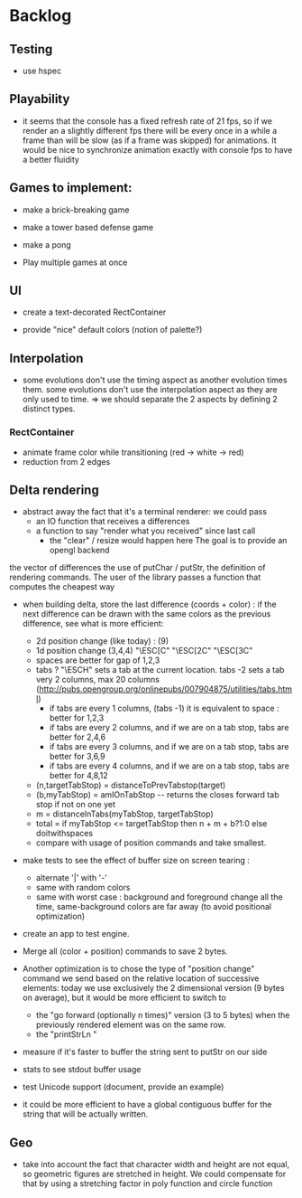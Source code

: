 
# Backlog

## Testing

- use hspec

## Playability

- it seems that the console has a fixed refresh rate of 21 fps, so if we render an a slightly different fps
there will be every once in a while a frame than will be slow (as if a frame was skipped) for animations.
It would be nice to synchronize animation exactly with console fps to have a better fluidity

## Games to implement:
- make a brick-breaking game
- make a tower based defense game
- make a pong

- Play multiple games at once

## UI

- create a text-decorated RectContainer

- provide "nice" default colors (notion of palette?)

## Interpolation

- some evolutions don't use the timing aspect as another evolution times them.
some evolutions don't use the interpolation aspect as they are only used to time.
=> we should separate the 2 aspects by defining 2 distinct types.

### RectContainer
- animate frame color while transitioning (red -> white -> red)
- reduction from 2 edges

## Delta rendering

- abstract away the fact that it's a terminal renderer: we could pass
  - an IO function that receives a differences
  - a function to say "render what you received" since last call
    - the "clear" / resize would happen here
The goal is to provide an opengl backend

the vector of differences
the use of putChar / putStr, the definition of rendering commands.
The user of the library passes a function that computes the cheapest way

- when building delta, store the last difference (coords + color) : if the next difference
can be drawn with the same colors as the previous difference, see what is more efficient:
  - 2d position change (like today) : (9)
  - 1d position change                (3,4,4) "\ESC[C" "\ESC[2C" "\ESC[3C"
  - spaces are better for gap of 1,2,3
  - tabs ? "\ESCH" sets a tab at the current location. tabs -2 sets a tab very 2 columns,
    max 20 columns (http://pubs.opengroup.org/onlinepubs/007904875/utilities/tabs.html)
    - if tabs are every 1 columns, (tabs -1) it is equivalent to space : better for 1,2,3
    - if tabs are every 2 columns, and if we are on a tab stop, tabs are better for 2,4,6
    - if tabs are every 3 columns, and if we are on a tab stop, tabs are better for 3,6,9
    - if tabs are every 4 columns, and if we are on a tab stop, tabs are better for 4,8,12
   - (n,targetTabStop) = distanceToPrevTabstop(target)
   - (b,myTabStop) = amIOnTabStop -- returns the closes forward tab stop if not on one yet
   - m = distanceInTabs(myTabStop, targetTabStop)
   - total = if myTabStop <= targetTabStop then n + m + b?1:0 else doitwithspaces
   - compare with usage of position commands and take smallest.

- make tests to see the effect of buffer size on screen tearing :
  - alternate '|' with '-'
  - same with random colors
  - same with worst case : background and foreground change all the time,
        same-background colors are far away (to avoid positional optimization)
- create an app to test engine.

- Merge all (color + position) commands to save 2 bytes.
- Another optimization is to chose the type of "position change"
command we send based on the relative location of successive elements: today
we use exclusively the 2 dimensional version (9 bytes on average), but it would
be more efficient to switch to
  - the "go forward (optionally n times)" version (3 to 5 bytes) when the
  previously rendered element was on the same row.
  - the "printStrLn "

- measure if it's faster to buffer the string sent to putStr on our side

- stats to see stdout buffer usage

- test Unicode support (document, provide an example)

- it could be more efficient to have a global contiguous buffer for the string that will be actually written.

## Geo

- take into account the fact that character width and height are not equal,
so geometric figures are stretched in height. We could compensate for that by using
a stretching factor in poly function and circle function

